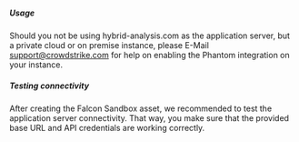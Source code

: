 [comment]: # " File: readme.md"
[comment]: # "  Licensed under Apache 2.0 (https://www.apache.org/licenses/LICENSE-2.0.txt)"
[comment]: # ""
##### Usage

Should you not be using hybrid-analysis.com as the application server, but a private cloud or on
premise instance, please E-Mail support@crowdstrike.com for help on enabling the Phantom integration
on your instance.

##### Testing connectivity

After creating the Falcon Sandbox asset, we recommended to test the application server connectivity.
That way, you make sure that the provided base URL and API credentials are working correctly.
